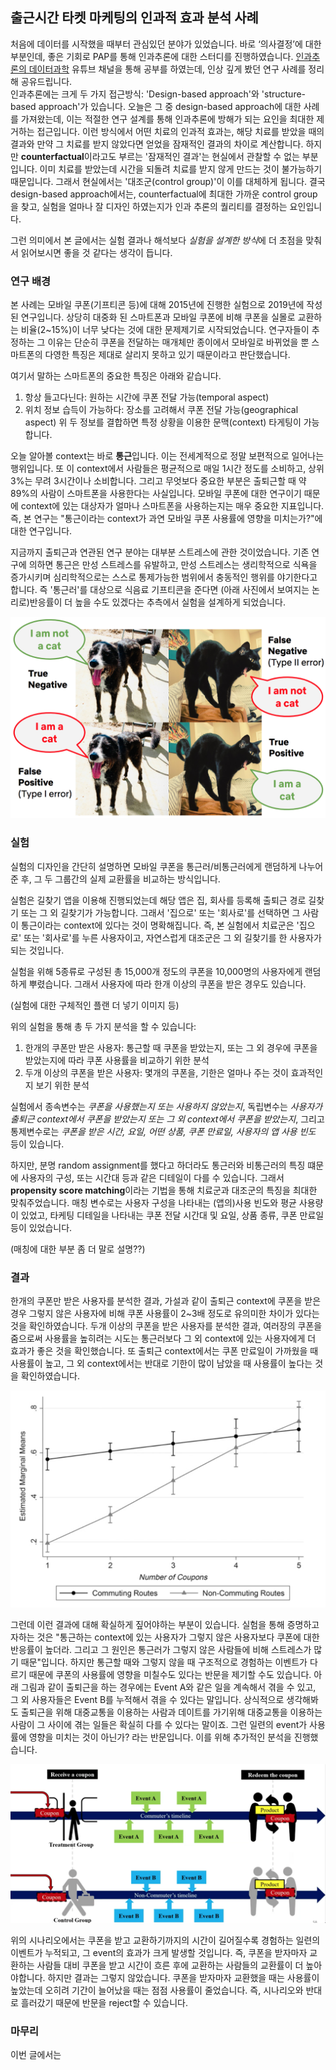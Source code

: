## 출근시간 타켓 마케팅의 인과적 효과 분석 사례

처음에 데이터를 시작했을 때부터 관심있던 분야가 있었습니다. 바로 ‘의사결정’에 대한 부분인데, 좋은 기회로 PAP를 통해 인과추론에 대한 스터디를 진행하였습니다. 
[인과추론의 데이터과학](https://www.youtube.com/channel/UCkEHnPq2T8Vpafk3p-Rk49A) 유튜브 채널을 통해 공부를 하였는데, 인상 깊게 봤던 연구 사례를 정리해 공유드립니다.  
인과추론에는 크게 두 가지 접근방식: 'Design-based approach'와 'structure-based approach'가 있습니다. 오늘은 그 중 design-based approach에 대한 사례를 가져왔는데, 이는 적절한 연구 설계를 통해 인과추론에 방해가 되는 요인을 최대한 제거하는 접근입니다. 이런 방식에서 어떤 치료의 인과적 효과는, 해당 치료를 받았을 때의 결과와 만약 그 치료를 받지 않았다면 얻었을 잠재적인 결과의 차이로 계산합니다. 하지만 **counterfactual**이라고도 부르는 '잠재적인 결과'는 현실에서 관찰할 수 없는 부분입니다. 이미 치료를 받았는데 시간을 되돌려 치료를 받지 않게 만드는 것이 불가능하기 때문입니다. 그래서 현실에서는 '대조군(control group)'이 이를 대체하게 됩니다. 
결국 design-based approach에서는, counterfactual에 최대한 가까운 control group을 찾고, 실험을 얼마나 잘 디자인 하였는지가 인과 추론의 퀄리티를 결정하는 요인입니다. 

그런 의미에서 본 글에서는 실험 결과나 해석보다 *실험을 설계한 방식*에 더 초점을 맞춰서 읽어보시면 좋을 것 같다는 생각이 듭니다.

### 연구 배경

본 사례는 모바일 쿠폰(기프티콘 등)에 대해 2015년에 진행한 실험으로 2019년에 작성된 연구입니다. 상당히 대중화 된 스마트폰과 모바일 쿠폰에 비해 쿠폰을 실몰로 교환하는 비율(2~15%)이 너무 낮다는 것에 대한 문제제기로 시작되었습니다. 연구자들이 추정하는 그 이유는 단순히 쿠폰을 전달하는 매개체만 종이에서 모바일로 바뀌었을 뿐 스마트폰의 다영한 특징은 제대로 살리지 못하고 있기 때문이라고 판단했습니다.

여기서 말하는 스마트폰의 중요한 특징은 아래와 같습니다.
1. 항상 들고다닌다: 원하는 시간에 쿠폰 전달 가능(temporal aspect)
2. 위치 정보 습득이 가능하다: 장소를 고려해서 쿠폰 전달 가능(geographical aspect)
위 두 정보를 결합하면 특정 상황을 이용한 문맥(context) 타게팅이 가능합니다.  

오늘 알아볼 context는 바로 **통근**입니다. 이는 전세계적으로 정말 보편적으로 일어나는 행위입니다. 또 이 context에서 사람들은 평균적으로 매일 1시간 정도를 소비하고, 상위 3%는 무려 3시간이나 소비합니다. 그리고 무엇보다 중요한 부분은 출퇴근할 때 약 89%의 사람이 스마트폰을 사용한다는 사실입니다. 모바일 쿠폰에 대한 연구이기 때문에 context에 있는 대상자가 얼마나 스마트폰을 사용하는지는 매우 중요한 지표입니다. 
즉, 본 연구는 "통근이라는 context가 과연 모바일 쿠폰 사용률에 영향을 미치는가?"에 대한 연구입니다. 

지금까지 출퇴근과 연관된 연구 분야는 대부분 스트레스에 관한 것이었습니다. 기존 연구에 의하면 통근은 만성 스트레스를 유발하고, 만성 스트레스는 생리학적으로 식욕을 증가시키며 심리학적으로는 스스로 통제가능한 범위에서 충동적인 행위를 야기한다고 합니다. 즉 '통근러'를 대상으로 식음료 기프티콘을 준다면 (아래 사진에서 보여지는 논리로)반응률이 더 높을 수도 있겠다는 추측에서 실험을 설계하게 되었습니다.

![통근러에게 쿠폰을 뿌리면 교환률이 더 높을 것이라 예상. 세상 모든 통근러 화이팅](img_1.png)

### 실험
실험의 디자인을 간단히 설명하면 모바일 쿠폰을 통근러/비통근러에게 랜덤하게 나누어 준 후, 그 두 그룹간의 실제 교환률을 비교하는 방식입니다.

실험은 길찾기 앱을 이용해 진행되었는데 해당 앱은 집, 회사를 등록해 출퇴근 경로 길찾기 또는 그 외 길찾기가 가능합니다. 그래서 '집으로' 또는 '회사로'를 선택하면 그 사람이 통근이라는 context에 있다는 것이 명확해집니다. 
즉, 본 실험에서 치료군은 '집으로' 또는 '회사로'를 누른 사용자이고, 자연스럽게 대조군은 그 외 길찾기를 한 사용자가 되는 것입니다. 

실험을 위해 5종류로 구성된 총 15,000개 정도의 쿠폰을 10,000명의 사용자에게 랜덤하게 뿌렸습니다. 그래서 사용자에 따라 한개 이상의 쿠폰을 받은 경우도 있습니다.

(실험에 대한 구체적인 플랜 더 넣기 이미지 등)

위의 실험을 통해 총 두 가지 분석을 할 수 있습니다: 
1. 한개의 쿠폰만 받은 사용자: 통근할 때 쿠폰을 받았는지, 또는 그 외 경우에 쿠폰을 받았는지에 따라 쿠폰 사용률을 비교하기 위한 분석
2. 두개 이상의 쿠폰을 받은 사용자: 몇개의 쿠폰을, 기한은 얼마나 주는 것이 효과적인지 보기 위한 분석

실험에서 종속변수는 *쿠폰을 사용했는지 또는 사용하지 않았는지*, 독립변수는 *사용자가 출퇴근 context에서 쿠폰을 받았는지 또는 그 외 context에서 쿠폰을 받았는지*, 그리고 통제변수로는 *쿠폰을 받은 시간, 요일, 어떤 상품, 쿠폰 만료일, 사용자의 앱 사용 빈도* 등이 있습니다.

하지만, 분명 random assignment를 했다고 하더라도 통근러와 비통근러의 특징 떄문에 사용자의 구성, 또는 시간대 등과 같은 디테일이 다를 수 있습니다. 그래서 **propensity score matching**이라는 기법을 통해 치료군과 대조군의 특징을 최대한 맞춰주었습니다.
매칭 변수로는 사용자 구성을 나타내는 (앱의)사용 빈도와 평균 사용량이 있었고, 타케팅 디테일을 나타내는 쿠폰 전달 시간대 및 요일, 상품 종류, 쿠폰 만료일 등이 있었습니다. 

(매칭에 대한 부분 좀 더 말로 설명??)

### 결과
한개의 쿠폰만 받은 사용자를 분석한 결과, 가설과 같이 출퇴근 context에 쿠폰을 받은 경우 그렇지 않은 사용자에 비해 쿠폰 사용률이 2~3배 정도로 유의미한 차이가 있다는 것을 확인하였습니다. 
두개 이상의 쿠폰을 받은 사용자를 분석한 결과, 여러장의 쿠폰을 줌으로써 사용률을 높히려는 시도는 통근러보다 그 외 context에 있는 사용자에게 더 효과가 좋은 것을 확인했습니다.
또 출퇴근 context에서는 쿠폰 만료일이 가까웠을 때 사용률이 높고, 그 외 context에서는 반대로 기한이 많이 남았을 때 사용률이 높다는 것을 확인하였습니다. 

![쿠폰을 여러개 주는 것에 대한 효과 분석](img_2.png)

그런데 이런 결과에 대해 확실하게 짚어야하는 부분이 있습니다. 실험을 통해 증명하고자하는 것은 "통근하는 context에 있는 사용자가 그렇지 않은 사용자보다 쿠폰에 대한 반응률이 높더라. 그리고 그 원인은 통근러가 그렇지 않은 사람들에 비해 스트레스가 많기 때문"입니다.
하지만 통근할 때와 그렇지 않을 때 구조적으로 경험하는 이벤트가 다르기 때문에 쿠폰의 사용률에 영향을 미칠수도 있다는 반문을 제기할 수도 있습니다. 아래 그림과 같이 출퇴근을 하는 경우에는 Event A와 같은 일을 계속해서 겪을 수 있고, 그 외 사용자들은 Event B를 누적해서 겪을 수 있다는 말입니다. 상식적으로 생각해봐도 출퇴근을 위해 대중교통을 이용하는 사람과 데이트를 가기위해 대중교통을 이용하는 사람이 그 사이에 겪는 일들은 확실히 다를 수 있다는 말이죠. 그런 일련의 event가 사용률에 영향을 미치는 것이 아닌가? 라는 반문입니다. 
이를 위해 추가적인 분석을 진행했습니다. 

![반문에 대한 시나리오](img_3.png)

위의 시나리오에서는 쿠폰을 받고 교환하기까지의 시간이 길어질수록 경험하는 일련의 이벤트가 누적되고, 그 event의 효과가 크게 발생할 것입니다. 즉, 쿠폰을 받자마자 교환하는 사람들 대비 쿠폰을 받고 시간이 흐른 후에 교환하는 사람들의 교환률이 더 높아야합니다. 하지만 결과는 그렇지 않았습니다. 쿠폰을 받자마자 교환했을 때는 사용률이 높았는데 오히려 기간이 늘어났을 때는 점점 사용률이 줄었습니다. 즉, 시나리오와 반대로 흘러갔기 때문에 반문을 reject할 수 있습니다. 

### 마무리
이번 글에서는 